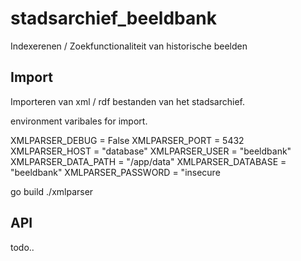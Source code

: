 # stadsarchief_beeldbank
Indexerenen / Zoekfunctionaliteit van historische beelden


Import
------

Importeren van xml / rdf bestanden van het stadsarchief.

environment varibales for import.

XMLPARSER_DEBUG = False
XMLPARSER_PORT = 5432
XMLPARSER_HOST = "database"
XMLPARSER_USER = "beeldbank"
XMLPARSER_DATA_PATH = "/app/data"
XMLPARSER_DATABASE = "beeldbank"
XMLPARSER_PASSWORD = "insecure


go build
./xmlparser


API
---

todo..

